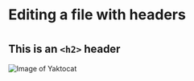 # Editing a file with headers <h1>
## This is an `<h2>` header
![Image of Yaktocat](https://octodex.github.com/images/yaktocat.png)
